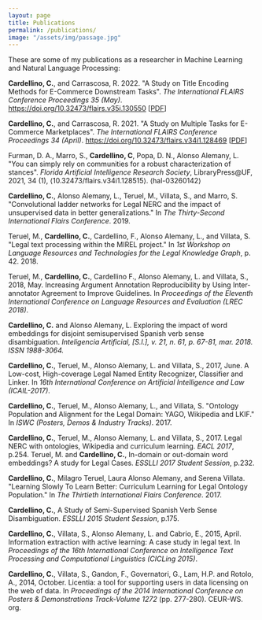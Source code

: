 ```yaml
---
layout: page
title: Publications
permalink: /publications/
image: "/assets/img/passage.jpg"
---
```


These are some of my publications as a researcher in Machine Learning and
Natural Language Processing:

**Cardellino, C.**, and Carrascosa, R. 2022. "A Study on Title Encoding Methods
for E-Commerce Downstream Tasks". _The International FLAIRS Conference
Proceedings 35 (May)_. https://doi.org/10.32473/flairs.v35i.130550
[[PDF](https://drive.google.com/file/d/1zDAbQtvYTXMrV9sPYiB6eBN3qR3lUl7_/view)]

**Cardellino, C.**, and Carrascosa, R. 2021. "A Study on Multiple Tasks for
E-Commerce Marketplaces". _The International FLAIRS Conference Proceedings 34
(April)_. https://doi.org/10.32473/flairs.v34i1.128469
[[PDF](https://drive.google.com/file/d/1jqHRyffKptkmMXWd2pUrSw4RPTm2IXfO/view)]

Furman, D. A., Marro, S., **Cardellino, C**, Popa, D. N., Alonso Alemany, L.
"You can simply rely on communities for a robust characterization of stances".
_Florida Artificial Intelligence Research Society_, LibraryPress@UF, 2021, 34
(1), ⟨10.32473/flairs.v34i1.128515⟩. ⟨hal-03260142⟩

**Cardellino, C.**, Alonso Alemany, L., Teruel, M., Villata, S., and
Marro, S. "Convolutional ladder networks for Legal NERC and the impact of
unsupervised data in better generalizations." In _The Thirty-Second
International Flairs Conference_. 2019.

Teruel, M., **Cardellino, C.**, Cardellino, F., Alonso Alemany, L., and Villata,
S. "Legal text processing within the MIREL project." In _1st Workshop on
Language Resources and Technologies for the Legal Knowledge Graph_, p. 42. 2018.

Teruel, M., **Cardellino, C.**, Cardellino F., Alonso Alemany, L. and Villata,
S., 2018, May.  Increasing Argument Annotation Reproducibility by Using
Inter-annotator Agreement to Improve Guidelines.  In _Proceedings of the
Eleventh International Conference on Language Resources and Evaluation (LREC
2018)_.

**Cardellino, C.** and Alonso Alemany, L. Exploring the impact of word
embeddings for disjoint semisupervised Spanish verb sense disambiguation.
_Inteligencia Artificial, [S.l.], v. 21, n. 61, p. 67-81, mar. 2018. ISSN
1988-3064._

**Cardellino, C.**, Teruel, M., Alonso Alemany, L. and Villata, S., 2017, June.
A Low-cost, High-coverage Legal Named Entity Recognizer, Classifier and Linker.
In _16th International Conference on Artificial Intelligence and Law
(ICAIL-2017)_.

**Cardellino, C.**, Teruel, M., Alonso Alemany, L., and Villata, S.
"Ontology Population and Alignment for the Legal Domain: YAGO, Wikipedia and
LKIF." In _ISWC (Posters, Demos & Industry Tracks)_. 2017.

**Cardellino, C.**, Teruel, M., Alonso Alemany, L. and Villata, S., 2017. Legal
NERC with ontologies, Wikipedia and curriculum learning. _EACL 2017_, p.254.
Teruel, M. and **Cardellino, C.**, In-domain or out-domain word embeddings? A
study for Legal Cases. _ESSLLI 2017 Student Session_, p.232.

**Cardellino, C.**, Milagro Teruel, Laura Alonso Alemany, and Serena Villata.
"Learning Slowly To Learn Better: Curriculum Learning for Legal Ontology
Population." In _The Thirtieth International Flairs Conference_. 2017.

**Cardellino, C.**, A Study of Semi-Supervised Spanish Verb Sense
Disambiguation. _ESSLLI 2015 Student Session_, p.175.

**Cardellino, C.**, Villata, S., Alonso Alemany, L. and Cabrio, E., 2015,
April.  Information extraction with active learning: A case study in legal
text. In _Proceedings of the 16th International Conference on Intelligence Text
Processing and Computational Linguistics (CICLing 2015)_.

**Cardellino, C.**, Villata, S., Gandon, F., Governatori, G., Lam, H.P. and
Rotolo, A., 2014, October. Licentia: a tool for supporting users in data
licensing on the web of data. In _Proceedings of the 2014 International
Conference on Posters & Demonstrations Track-Volume 1272_ (pp. 277-280).
CEUR-WS. org.
